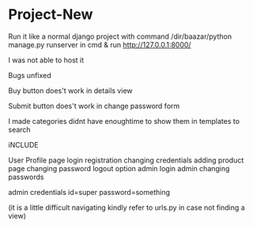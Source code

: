 # Project-New
Run it like a normal django project with command /dir/baazar/python manage.py runserver in cmd & run http://127.0.0.1:8000/

I was not able to host it

Bugs unfixed

Buy button does't work in details view

Submit button does't work in change password form

I made categories didnt have enoughtime to show them in templates to search

iNCLUDE

User Profile page
login 
registration
changing credentials
adding product page
changing password
logout option
admin login
admin changing passwords

admin credentials 
id=super 
password=something

(it is a little difficult navigating kindly refer to urls.py in case not finding a view)
